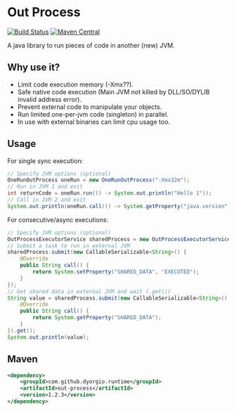 Out Process
===============
[![Build Status](https://travis-ci.org/dyorgio/out-process.svg?branch=master)](https://travis-ci.org/dyorgio/out-process) [![Maven Central](https://maven-badges.herokuapp.com/maven-central/com.github.dyorgio.runtime/out-process/badge.svg)](https://maven-badges.herokuapp.com/maven-central/com.github.dyorgio.runtime/out-process)

A java library to run pieces of code in another (new) JVM.

Why use it?
-----
* Limit code execution memory (-Xmx??).
* Safe native code execution (Main JVM not killed by DLL/SO/DYLIB invalid address error).
* Prevent external code to manipulate your objects.
* Run limited one-per-jvm code (singleton) in parallel.
* In use with external binaries can limit cpu usage too.

Usage
-----
For single sync execution:

```java
// Specify JVM options (optional)
OneRunOutProcess oneRun = new OneRunOutProcess("-Xmx32m");
// Run in JVM 1 and exit
int returnCode = oneRun.run(() -> System.out.println("Hello 1"));
// Call in JVM 2 and exit
System.out.println(oneRun.call(() -> System.getProperty("java.version")).getResult());
```

For consecutive/async executions:
```java
// Specify JVM options (optional)
OutProcessExecutorService sharedProcess = new OutProcessExecutorService("-Xmx32m");
// Submit a task to run in external JVM
sharedProcess.submit(new CallableSerializable<String>() {
    @Override
    public String call() {
        return System.setProperty("SHARED_DATA", "EXECUTED");
    }
});
// Get shared data in external JVM and wait (.get())
String value = sharedProcess.submit(new CallableSerializable<String>() {
    @Override
    public String call() {
        return System.getProperty("SHARED_DATA");
    }
}).get();
System.out.println(value);
```

Maven
-----
```xml
<dependency>
    <groupId>com.github.dyorgio.runtime</groupId>
    <artifactId>out-process</artifactId>
    <version>1.2.3</version>
</dependency>
```
